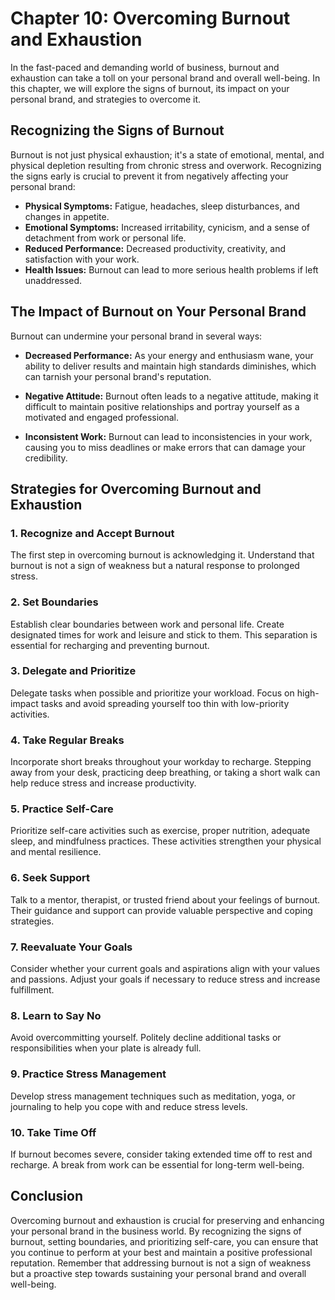 Chapter 10: Overcoming Burnout and Exhaustion
=============================================

In the fast-paced and demanding world of business, burnout and exhaustion can take a toll on your personal brand and overall well-being. In this chapter, we will explore the signs of burnout, its impact on your personal brand, and strategies to overcome it.

Recognizing the Signs of Burnout
--------------------------------

Burnout is not just physical exhaustion; it's a state of emotional, mental, and physical depletion resulting from chronic stress and overwork. Recognizing the signs early is crucial to prevent it from negatively affecting your personal brand:

* **Physical Symptoms:** Fatigue, headaches, sleep disturbances, and changes in appetite.
* **Emotional Symptoms:** Increased irritability, cynicism, and a sense of detachment from work or personal life.
* **Reduced Performance:** Decreased productivity, creativity, and satisfaction with your work.
* **Health Issues:** Burnout can lead to more serious health problems if left unaddressed.

The Impact of Burnout on Your Personal Brand
--------------------------------------------

Burnout can undermine your personal brand in several ways:

* **Decreased Performance:** As your energy and enthusiasm wane, your ability to deliver results and maintain high standards diminishes, which can tarnish your personal brand's reputation.

* **Negative Attitude:** Burnout often leads to a negative attitude, making it difficult to maintain positive relationships and portray yourself as a motivated and engaged professional.

* **Inconsistent Work:** Burnout can lead to inconsistencies in your work, causing you to miss deadlines or make errors that can damage your credibility.

Strategies for Overcoming Burnout and Exhaustion
------------------------------------------------

### 1. **Recognize and Accept Burnout**

The first step in overcoming burnout is acknowledging it. Understand that burnout is not a sign of weakness but a natural response to prolonged stress.

### 2. **Set Boundaries**

Establish clear boundaries between work and personal life. Create designated times for work and leisure and stick to them. This separation is essential for recharging and preventing burnout.

### 3. **Delegate and Prioritize**

Delegate tasks when possible and prioritize your workload. Focus on high-impact tasks and avoid spreading yourself too thin with low-priority activities.

### 4. **Take Regular Breaks**

Incorporate short breaks throughout your workday to recharge. Stepping away from your desk, practicing deep breathing, or taking a short walk can help reduce stress and increase productivity.

### 5. **Practice Self-Care**

Prioritize self-care activities such as exercise, proper nutrition, adequate sleep, and mindfulness practices. These activities strengthen your physical and mental resilience.

### 6. **Seek Support**

Talk to a mentor, therapist, or trusted friend about your feelings of burnout. Their guidance and support can provide valuable perspective and coping strategies.

### 7. **Reevaluate Your Goals**

Consider whether your current goals and aspirations align with your values and passions. Adjust your goals if necessary to reduce stress and increase fulfillment.

### 8. **Learn to Say No**

Avoid overcommitting yourself. Politely decline additional tasks or responsibilities when your plate is already full.

### 9. **Practice Stress Management**

Develop stress management techniques such as meditation, yoga, or journaling to help you cope with and reduce stress levels.

### 10. **Take Time Off**

If burnout becomes severe, consider taking extended time off to rest and recharge. A break from work can be essential for long-term well-being.

Conclusion
----------

Overcoming burnout and exhaustion is crucial for preserving and enhancing your personal brand in the business world. By recognizing the signs of burnout, setting boundaries, and prioritizing self-care, you can ensure that you continue to perform at your best and maintain a positive professional reputation. Remember that addressing burnout is not a sign of weakness but a proactive step towards sustaining your personal brand and overall well-being.
